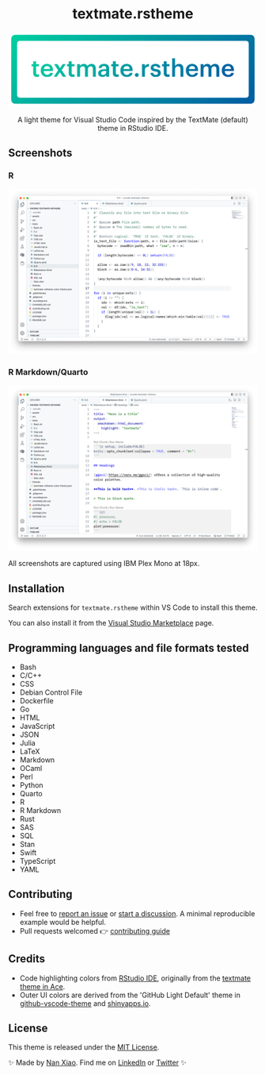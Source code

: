 <div align="center">

# textmate.rstheme

![banner](assets/banner.png)

A light theme for Visual Studio Code inspired by the TextMate (default) theme in RStudio IDE.

</div>

## Screenshots

### R

![screenshot-r](assets/screenshot-r.png)

### R Markdown/Quarto

![screenshot-rmd](assets/screenshot-rmd.png)

All screenshots are captured using IBM Plex Mono at 18px.

## Installation

Search extensions for `textmate.rstheme` within VS Code to install this theme.

You can also install it from the [Visual Studio Marketplace](https://marketplace.visualstudio.com/items?itemName=nanxstats.textmate-rstheme) page.

## Programming languages and file formats tested

- Bash
- C/C++
- CSS
- Debian Control File
- Dockerfile
- Go
- HTML
- JavaScript
- JSON
- Julia
- LaTeX
- Markdown
- OCaml
- Perl
- Python
- Quarto
- R
- R Markdown
- Rust
- SAS
- SQL
- Stan
- Swift
- TypeScript
- YAML

## Contributing

- Feel free to [report an issue](https://github.com/nanxstats/vscode-textmate-rstheme/issues)
or [start a discussion](https://github.com/nanxstats/vscode-textmate-rstheme/discussions).
A minimal reproducible example would be helpful.
- Pull requests welcomed 👉 [contributing guide](https://github.com/nanxstats/vscode-textmate-rstheme/blob/main/contributing.md)

## Credits

- Code highlighting colors from [RStudio IDE](https://github.com/rstudio/rstudio/blob/785be459684006f95e947fe4e6f13f6a91db6762/src/cpp/session/resources/themes/textmate.rstheme), originally from the [textmate theme in Ace](https://github.com/ajaxorg/ace/blob/f1f6517a30d6819d1c8ca045744cdeb2925ccf0a/src/theme/textmate.css.js).
- Outer UI colors are derived from the 'GitHub Light Default' theme in [github-vscode-theme](https://github.com/primer/github-vscode-theme) and [shinyapps.io](https://www.shinyapps.io/).

## License

This theme is released under the [MIT License](LICENSE).

✨ Made by [Nan Xiao](https://nanx.me/). Find me on [LinkedIn](https://www.linkedin.com/in/nanxstats) or [Twitter](https://twitter.com/nanxstats) ✨
